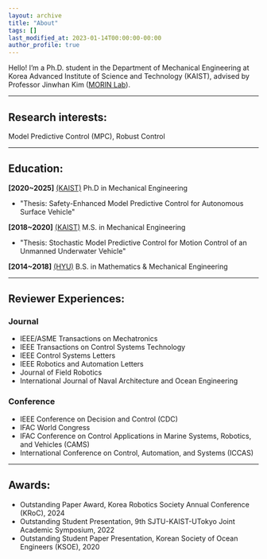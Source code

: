 ```yaml
---
layout: archive
title: "About"
tags: []
last_modified_at: 2023-01-14T00:00:00-00:00
author_profile: true
---
```


Hello! I’m a Ph.D. student in the Department of Mechanical Engineering at Korea Advanced Institute of Science and Technology (KAIST), advised by Professor Jinwhan Kim ([MORIN Lab](http://morin.kaist.ac.kr/)). 



---


## Research interests: 
Model Predictive Control (MPC), Robust Control

---

## Education: 
**[2020~2025]** [(KAIST)](https://me.kaist.ac.kr/main/main.html) Ph.D in Mechanical Engineering 

* "Thesis: Safety-Enhanced Model Predictive Control for Autonomous Surface Vehicle"

**[2018~2020]** [(KAIST)](https://me.kaist.ac.kr/main/main.html) M.S. in Mechanical Engineering 

* "Thesis: Stochastic Model Predictive Control for Motion Control of an Unmanned Underwater Vehicle"

**[2014~2018]** [(HYU)](http://math.hanyang.ac.kr/) B.S. in Mathematics & Mechanical Engineering 

---

## Reviewer Experiences:
### Journal
- IEEE/ASME Transactions on Mechatronics
- IEEE Transactions on Control Systems Technology
- IEEE Control Systems Letters
- IEEE Robotics and Automation Letters
- Journal of Field Robotics
- International Journal of Naval Architecture and Ocean Engineering

### Conference
- IEEE Conference on Decision and Control (CDC)
- IFAC World Congress
- IFAC Conference on Control Applications in Marine Systems, Robotics, and Vehicles (CAMS)
- International Conference on Control, Automation, and Systems (ICCAS)

---

## Awards:
- Outstanding Paper Award, Korea Robotics Society Annual Conference (KRoC), 2024 
- Outstanding Student Presentation, 9th SJTU-KAIST-UTokyo Joint Academic Symposium, 2022
- Outstanding Student Paper Presentation, Korean Society of Ocean Engineers (KSOE), 2020